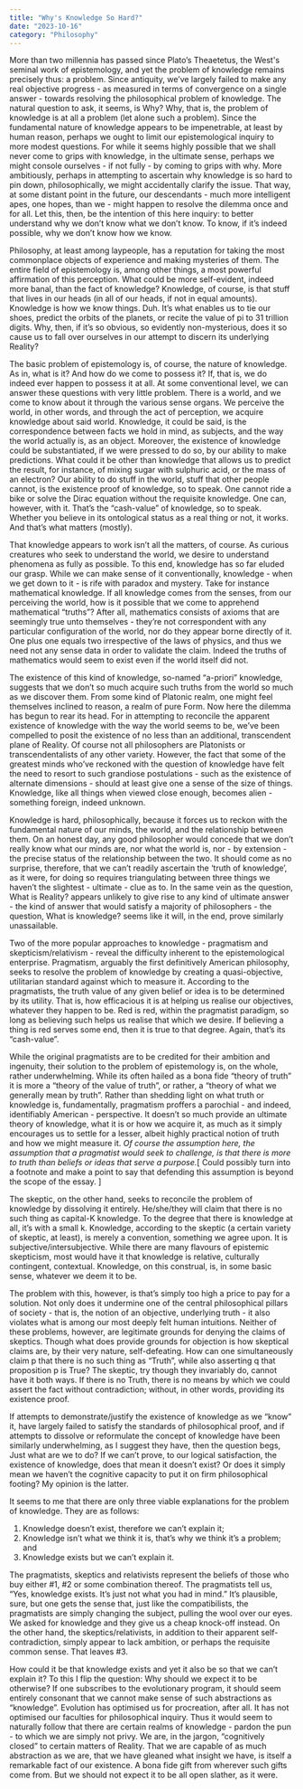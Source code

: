 ```yaml
---
title: "Why's Knowledge So Hard?"
date: "2023-10-16"
category: "Philosophy"
---
```


More than two millennia has passed since Plato’s Theaetetus, the West's seminal work of epistemology, and yet the problem of knowledge remains precisely thus: a problem. Since antiquity, we’ve largely failed to make any real objective progress - as measured in terms of convergence on a single answer - towards resolving the philosophical problem of knowledge. The natural question to ask, it seems, is Why? Why, that is, the problem of knowledge is at all a problem (let alone such a problem). Since the fundamental nature of knowledge appears to be impenetrable, at least by human reason, perhaps we ought to limit our epistemological inquiry to more modest questions. For while it seems highly possible that we shall never come to grips with knowledge, in the ultimate sense, perhaps we might console ourselves - if not fully - by coming to grips with why. More ambitiously, perhaps in attempting to ascertain why knowledge is so hard to pin down, philosophically, we might accidentally clarify the issue. That way, at some distant point in the future, our descendants - much more intelligent apes, one hopes, than we - might happen to resolve the dilemma once and for all. Let this, then, be the intention of this here inquiry: to better understand why we don’t know what we don’t know. To know, if it’s indeed possible, why we don’t know how we know.

Philosophy, at least among laypeople, has a reputation for taking the most commonplace objects of experience and making mysteries of them. The entire field of epistemology is, among other things, a most powerful affirmation of this perception. What could be more self-evident, indeed more banal, than the fact of knowledge? Knowledge, of course, is that stuff that lives in our heads (in all of our heads, if not in equal amounts). Knowledge is how we know things. Duh. It’s what enables us to tie our shoes, predict the orbits of the planets, or recite the value of pi to 31 trillion digits. Why, then, if it’s so obvious, so evidently non-mysterious, does it so cause us to fall over ourselves in our attempt to discern its underlying Reality?

The basic problem of epistemology is, of course, the nature of knowledge. As in, what is it? And how do we come to possess it? If, that is, we do indeed ever happen to possess it at all. At some conventional level, we can answer these questions with very little problem. There is a world, and we come to know about it through the various sense organs. We perceive the world, in other words, and through the act of perception, we acquire knowledge about said world. Knowledge, it could be said, is the correspondence between facts we hold in mind, as subjects, and the way the world actually is, as an object. Moreover, the existence of knowledge could be substantiated, if we were pressed to do so, by our ability to make predictions. What could it be other than knowledge that allows us to predict the result, for instance, of mixing sugar with sulphuric acid, or the mass of an electron? Our ability to do stuff in the world, stuff that other people cannot, is the existence proof of knowledge, so to speak. One cannot ride a bike or solve the Dirac equation without the requisite knowledge. One can, however, with it. That’s the “cash-value” of knowledge, so to speak. Whether you believe in its ontological status as a real thing or not, it works. And that’s what matters (mostly).

That knowledge appears to work isn’t all the matters, of course. As curious creatures who seek to understand the world, we desire to understand phenomena as fully as possible. To this end, knowledge has so far eluded our grasp. While we can make sense of it conventionally, knowledge - when we get down to it - is rife with paradox and mystery. Take for instance mathematical knowledge. If all knowledge comes from the senses, from our perceiving the world, how is it possible that we come to apprehend mathematical “truths”? After all, mathematics consists of axioms that are seemingly true unto themselves - they’re not correspondent with any particular configuration of the world, nor do they appear borne directly of it. One plus one equals two irrespective of the laws of physics, and thus we need not any sense data in order to validate the claim. Indeed the truths of mathematics would seem to exist even if the world itself did not.

The existence of this kind of knowledge, so-named “a-priori” knowledge, suggests that we don’t so much acquire such truths from the world so much as we discover them. From some kind of Platonic realm, one might feel themselves inclined to reason, a realm of pure Form. Now here the dilemma has begun to rear its head. For in attempting to reconcile the apparent existence of knowledge with the way the world seems to be, we’ve been compelled to posit the existence of no less than an additional, transcendent plane of Reality. Of course not all philosophers are Platonists or transcendentalists of any other variety. However, the fact that some of the greatest minds who’ve reckoned with the question of knowledge have felt the need to resort to such grandiose postulations - such as the existence of alternate dimensions - should at least give one a sense of the size of things. Knowledge, like all things when viewed close enough, becomes alien - something foreign, indeed unknown.

Knowledge is hard, philosophically, because it forces us to reckon with the fundamental nature of our minds, the world, and the relationship between them. On an honest day, any good philosopher would concede that we don’t really know what our minds are, nor what the world is, nor - by extension - the precise status of the relationship between the two. It should come as no surprise, therefore, that we can’t readily ascertain the ‘truth of knowledge’, as it were, for doing so requires triangulating between three things we haven’t the slightest - ultimate - clue as to. In the same vein as the question, What is Reality? appears unlikely to give rise to any kind of ultimate answer - the kind of answer that would satisfy a majority of philosophers - the question, What is knowledge? seems like it will, in the end, prove similarly unassailable.

Two of the more popular approaches to knowledge - pragmatism and skepticism/relativism - reveal the difficulty inherent to the epistemological enterprise. Pragmatism, arguably the first definitively American philosophy, seeks to resolve the problem of knowledge by creating a quasi-objective, utilitarian standard against which to measure it. According to the pragmatists, the truth value of any given belief or idea is to be determined by its utility. That is, how efficacious it is at helping us realise our objectives, whatever they happen to be. Red is red, within the pragmatist paradigm, so long as believing such helps us realise that which we desire. If believing a thing is red serves some end, then it is true to that degree. Again, that’s its “cash-value”.

While the original pragmatists are to be credited for their ambition and ingenuity, their solution to the problem of epistemology is, on the whole, rather underwhelming. While its often hailed as a bona fide “theory of truth” it is more a “theory of the value of truth”, or rather, a “theory of what we generally mean by truth”. Rather than shedding light on what truth or knowledge is, fundamentally, pragmatism proffers a parochial - and indeed, identifiably American - perspective. It doesn’t so much provide an ultimate theory of knowledge, what it is or how we acquire it, as much as it simply encourages us to settle for a lesser, albeit highly practical notion of truth and how we might measure it. _Of course the assumption here, the assumption that a pragmatist would seek to challenge, is that there is more to truth than beliefs or ideas that serve a purpose._[ Could possibly turn into a footnote and make a point to say that defending this assumption is beyond the scope of the essay. ]

The skeptic, on the other hand, seeks to reconcile the problem of knowledge by dissolving it entirely. He/she/they will claim that there is no such thing as capital-K knowledge. To the degree that there is knowledge at all, it’s with a small k. Knowledge, according to the skeptic (a certain variety of skeptic, at least), is merely a convention, something we agree upon. It is subjective/intersubjective. While there are many flavours of epistemic skepticism, most would have it that knowledge is relative, culturally contingent, contextual. Knowledge, on this construal, is, in some basic sense, whatever we deem it to be.

The problem with this, however, is that’s simply too high a price to pay for a solution. Not only does it undermine one of the central philosophical pillars of society - that is, the notion of an objective, underlying truth - it also violates what is among our most deeply felt human intuitions. Neither of these problems, however, are legitimate grounds for denying the claims of skeptics. Though what does provide grounds for objection is how skeptical claims are, by their very nature, self-defeating. How can one simultaneously claim p that there is no such thing as “Truth”, while also asserting q that proposition p is True? The skeptic, try though they invariably do, cannot have it both ways. If there is no Truth, there is no means by which we could assert the fact without contradiction; without, in other words, providing its existence proof.

If attempts to demonstrate/justify the existence of knowledge as we “know” it, have largely failed to satisfy the standards of philosophical proof, and if attempts to dissolve or reformulate the concept of knowledge have been similarly underwhelming, as I suggest they have, then the question begs, Just what are we to do? If we can’t prove, to our logical satisfaction, the existence of knowledge, does that mean it doesn’t exist? Or does it simply mean we haven’t the cognitive capacity to put it on firm philosophical footing? My opinion is the latter.

It seems to me that there are only three viable explanations for the problem of knowledge. They are as follows:

1. Knowledge doesn’t exist, therefore we can’t explain it;
2. Knowledge isn’t what we think it is, that’s why we think it’s a problem; and
3. Knowledge exists but we can’t explain it.

The pragmatists, skeptics and relativists represent the beliefs of those who buy either #1, #2 or some combination thereof. The pragmatists tell us, “Yes, knowledge exists. It’s just not what you had in mind.” It’s plausible, sure, but one gets the sense that, just like the compatibilists, the pragmatists are simply changing the subject, pulling the wool over our eyes. We asked for knowledge and they give us a cheap knock-off instead. On the other hand, the skeptics/relativists, in addition to their apparent self-contradiction, simply appear to lack ambition, or perhaps the requisite common sense. That leaves #3.

How could it be that knowledge exists and yet it also be so that we can’t explain it? To this I flip the question: Why should we expect it to be otherwise? If one subscribes to the evolutionary program, it should seem entirely consonant that we cannot make sense of such abstractions as “knowledge”. Evolution has optimised us for procreation, after all. It has not optimised our faculties for philosophical inquiry. Thus it would seem to naturally follow that there are certain realms of knowledge - pardon the pun - to which we are simply not privy. We are, in the jargon, “cognitively closed” to certain matters of Reality. That we are capable of as much abstraction as we are, that we have gleaned what insight we have, is itself a remarkable fact of our existence. A bona fide gift from wherever such gifts come from. But we should not expect it to be all open slather, as it were.
